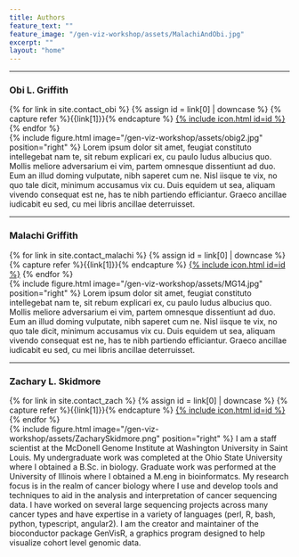 ```yaml
---
title: Authors
feature_text: ""
feature_image: "/gen-viz-workshop/assets/MalachiAndObi.jpg"
excerpt: ""
layout: "home"
---
```


***

### Obi L. Griffith
<nav class="nav  nav--social">
{% for link in site.contact_obi %}
    {% assign id = link[0] | downcase %}
    {% capture refer %}{{link[1]}}{% endcapture %}
<a class="link" target="_blank" href="{{refer}}" title="{{link[0]}}">{% include icon.html id=id %}</a>
{% endfor %}
</nav>
{% include figure.html image="/gen-viz-workshop/assets/obig2.jpg" position="right" %}
Lorem ipsum dolor sit amet, feugiat constituto intellegebat nam te, sit rebum explicari ex, cu paulo ludus albucius quo. Mollis meliore adversarium ei vim, partem omnesque dissentiunt ad duo. Eum an illud doming vulputate, nibh saperet cum ne. Nisl iisque te vix, no quo tale dicit, minimum accusamus vix cu. Duis equidem ut sea, aliquam vivendo consequat est ne, has te nibh partiendo efficiantur. Graeco ancillae iudicabit eu sed, cu mei libris ancillae deterruisset.

***

### Malachi Griffith
<nav class="nav  nav--social">
{% for link in site.contact_malachi %}
    {% assign id = link[0] | downcase %}
    {% capture refer %}{{link[1]}}{% endcapture %}
<a class="link" target="_blank" href="{{refer}}" title="{{link[0]}}">{% include icon.html id=id %}</a>
{% endfor %}
</nav>
{% include figure.html image="/gen-viz-workshop/assets/MG14.jpg" position="right" %}
Lorem ipsum dolor sit amet, feugiat constituto intellegebat nam te, sit rebum explicari ex, cu paulo ludus albucius quo. Mollis meliore adversarium ei vim, partem omnesque dissentiunt ad duo. Eum an illud doming vulputate, nibh saperet cum ne. Nisl iisque te vix, no quo tale dicit, minimum accusamus vix cu. Duis equidem ut sea, aliquam vivendo consequat est ne, has te nibh partiendo efficiantur. Graeco ancillae iudicabit eu sed, cu mei libris ancillae deterruisset.

***

### Zachary L. Skidmore
<nav class="nav  nav--social">
{% for link in site.contact_zach %}
    {% assign id = link[0] | downcase %}
    {% capture refer %}{{link[1]}}{% endcapture %}
<a class="link" target="_blank" href="{{refer}}" title="{{link[0]}}">{% include icon.html id=id %}</a>
{% endfor %}
</nav>
{% include figure.html image="/gen-viz-workshop/assets/ZacharySkidmore.png" position="right" %}
I am a staff scientist at the McDonell Genome Institute at Washington University in Saint Louis. My undergraduate work was completed at the Ohio State University where I obtained a B.Sc. in biology. Graduate work was performed at the University of Illinois where I obtained a M.eng in bioinformatcs. My research focus is in the realm of cancer biology where I use and develop tools and techniques to aid in the analysis and interpretation of cancer sequencing data. I have worked on several large sequencing projects across many cancer types and have expertise in a variety of languages (perl, R, bash, python, typescript, angular2). I am the creator and maintainer of the bioconductor package GenVisR, a graphics program designed to help visualize cohort level genomic data.
